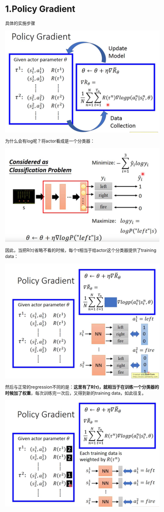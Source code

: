 # 1.Policy Gradient

具体的实施步骤

<img src="images/image-20211202135620963.png" alt="image-20211202135620963" style="zoom:50%;" />

为什么会有log呢？将actor看成是一个分类器：

<img src="images/image-20211202163413269.png" alt="image-20211202163413269" style="zoom:50%;" />

因此，当把R(τ)省略不看的时候，每个τ相当于给actor这个分类器提供了training data：

<img src="images/image-20211202164951942.png" alt="image-20211202164951942" style="zoom: 50%;" />

然后与正常的regression不同的是：**这里有了R(τ)，**就相当于在**训练一个分类器的时候加了权重**，每次训练完一次后，又得到新的training data，如此往复。

<img src="images/image-20211202165342270.png" alt="image-20211202165342270" style="zoom:50%;" />

